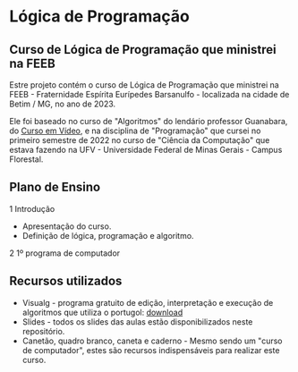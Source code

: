 # Lógica de Programação
## Curso de Lógica de Programação que ministrei na FEEB

Estre projeto contém o curso de Lógica de Programação que ministrei na FEEB - Fraternidade Espírita Eurípedes Barsanulfo - localizada na cidade de Betim / MG, no ano de 2023.

Ele foi baseado no curso de "Algoritmos" do lendário professor Guanabara, do [Curso em Vídeo](https://www.cursoemvideo.com/curso/curso-de-algoritmo/), e na disciplina de "Programação" que cursei no primeiro semestre de 2022 no curso de "Ciência da Computação" que estava fazendo na UFV - Universidade Federal de Minas Gerais - Campus Florestal.

## Plano de Ensino
1 Introdução
* Apresentação do curso.
* Definição de lógica, programação e algoritmo.

2 1º programa de computador

## Recursos utilizados
* Visualg - programa gratuito de edição, interpretação e execução de algoritmos que utiliza o portugol: [download](https://sourceforge.net/projects/visualg30/)
* Slides - todos os slides das aulas estão disponibilizados neste repositório.
* Canetão, quadro branco, caneta e caderno - Mesmo sendo um "curso de computador", estes são recursos indispensáveis para realizar este curso.

